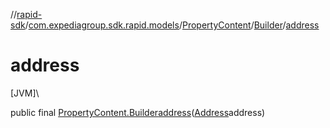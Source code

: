 //[rapid-sdk](../../../../index.md)/[com.expediagroup.sdk.rapid.models](../../index.md)/[PropertyContent](../index.md)/[Builder](index.md)/[address](address.md)

# address

[JVM]\

public final [PropertyContent.Builder](index.md)[address](address.md)([Address](../../-address/index.md)address)
